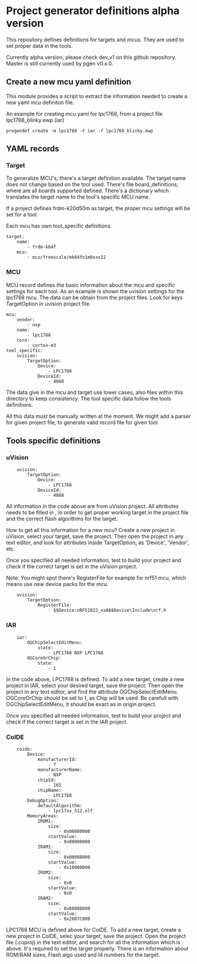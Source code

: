 # Project generator definitions alpha version

This repository defines definitions for targets and mcus. They are used to set proper data in the tools.

Currently alpha version, please check dev_v1 on this github repository. Master is still currently used by pgen v0.x.0.

## Create a new mcu yaml definition

This module provides a script to extract the information needed to create a new yaml mcu definiton file.

An example for creating mcu.yaml for lpc1768, from a project file lpc1768_blinky.ewp (iar)

```
progendef create -m lpc1768 -t iar -f lpc1768_blinky.ewp
```

## YAML records

### Target

To generalize MCU's, there's a target definition available. The target name does not change based on the tool used. There's file board_definitions, where are all boards supported defined. There's a dictionary which translates the target name to the tool's specific MCU name.

If a project defines frdm-k20d50m as target, the proper mcu settings will be set for a tool.

Each mcu has own tool_specific definitions.

```
target:
    name:
        - frdm-k64f
    mcu:
        - mcu/freescale/mk64fn1m0xxx12
```

### MCU

MCU record defines the basic information about the mcu and specific settings for each tool. As an example is shown the uvision settings for the lpc1768 mcu. The data can be obtain from the project files. Look for keys TargetOption in uvision project file.

```
mcu:
    vendor:
        - nxp
    name:
        - lpc1768
    core:
        - cortex-m3
tool_specific:
    uvision:
        TargetOption:
            Device:
                - LPC1768
            DeviceId:
                - 4868
```

The data give in the mcu and target use lower cases, also files within this directory to keep consistency. The tool specific data follow the tools definitions.

All this data must be manually written at the moment. We might add a parser for given project file, to generate valid record file for given tool.

## Tools specific definitions

### uVision

```
    uvision:
        TargetOption:
            Device:
                - LPC1768
            DeviceId:
                - 4868
```

All information in the code above are from uVision project. All attributes needs to be filled in , in order to get proper working target in the project file and the correct flash algorithms for the target.

How to get all this information for a new mcu? Create a new project in uVision, select your target, save the project. Then open the project in any text editor, and look for attributes inside TargetOption, as 'Device', 'Vendor', etc.

Once you specified all needed information, test to build your project and check if the correct target is set in the uVision project.

Note:
You might spot there's RegisterFile for example for nrf51 mcu, which means use new device packs for the mcu.

```
    uvision:
        TargetOption:
            RegisterFile:
                - $$Device:nRF51822_xxAA$Device\Include\nrf.h
```

### IAR

```
    iar:
        OGChipSelectEditMenu:
            state:
                - LPC1768 NXP LPC1768
        OGCoreOrChip:
            state:
                - 1
```

In the code above, LPC1768 is defined. To add a new target, create a new project in IAR, select your desired target, save the project. Then open the project in any text editor, and find the attribute OGChipSelectEditMenu. OGCoreOrChip should be set to 1, as Chip will be used. Be carefull with OGChipSelectEditMenu, it should be exact as in origin project.

Once you specified all needed information, test to build your project and check if the correct target is set in the IAR project.

### CoIDE

```
    coide:
        Device:
            manufacturerId:
                - 7
            manufacturerName:
                - NXP
            chipId:
                - 165
            chipName:
                - LPC1768
        DebugOption:
            defaultAlgorithm:
                - lpc17xx_512.elf
        MemoryAreas:
            IROM1:
                size:
                    - 0x00080000
                startValue:
                    - 0x00000000
            IRAM1:
                size:
                    - 0x00008000
                startValue:
                    - 0x10000000
            IROM2:
                size:
                    - 0x0
                startValue:
                    - 0x0
            IRAM2:
                size:
                    - 0x00008000
                startValue:
                    - 0x2007C000
```

LPC1768 MCU is defined above for CoIDE. To add a new target, create a new project in CoIDE, selec your target, save the project. Open the project file (.coproj) in the text editor, and search for all the information which is above. It's required to set the target properly. There is an information about ROM/RAM sizes, Flash algo used and Id numbers for the target.

